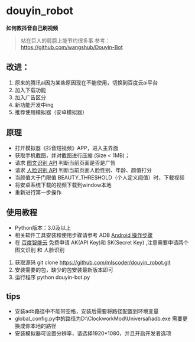 # douyin_robot
**如何教抖音自己刷视频** 

> 站在巨人的肩膀上能节约很多事
> 参考：https://github.com/wangshub/Douyin-Bot

## 改进：
1. 原来的腾讯ai因为某些原因现在不能使用，切换到百度云ai平台
2. 加入下载功能
3. 加入广告区分
4. 新功能开发中ing
5. 推荐使用模拟器（安卓模拟器）

## 原理
* 打开模拟器《抖音短视频》APP，进入主界面
* 获取手机截图，并对截图进行压缩 (Size < 1MB)；
* 请求 [图文识别 API](https://cloud.baidu.com/product/ocr_general) 判断当前页面是否是广告
* 请求 [人脸识别 API](https://cloud.baidu.com/product/face) 判断当前页面人脸性别、年龄、颜值打分
* 当颜值大于门限值 BEAUTY_THRESHOLD（个人定义阈值）时，下载视频
* 将安卓系统下载的视频下载到window本地
* 重新进行第一步操作

## 使用教程
* Python版本：3.0及以上
* 相关软件工具安装和使用步骤请参考 ADB [Android 操作步骤](https://github.com/wangshub/wechat_jump_game/wiki/Android-%E5%92%8C-iOS-%E6%93%8D%E4%BD%9C%E6%AD%A5%E9%AA%A4) 
* 在 [百度智能云](https://login.bce.baidu.com/) 免费申请 AK(API Key)和 SK(Secret Key) ,注意需要申请两个 图文识别 和 人脸识别

1. 获取源码 git clone  https://github.com/mlscoder/douyin_robot.git
2. 安装需要的包，缺少的包安装最新版本即可
3. 运行程序 python douyin-bot.py 

## tips 
* 安装adb路径中不能带空格，安装后需要将路径配置到环境变量
* global_config.py中的路径为D:\\ClockworkMod\\Universal\\adb.exe 需要更换成你本地的路径
* 安装模拟器可设置分辨率，请选择1920*1080，并且开启开发者选项

